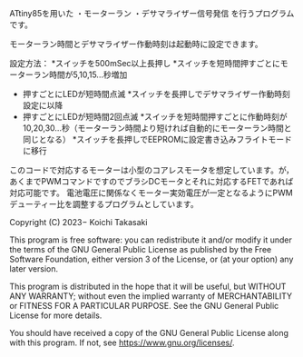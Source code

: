 ATtiny85を用いた
・モーターラン
・デサマライザー信号発信
を行うプログラムです。

モーターラン時間とデサマライザー作動時刻は起動時に設定できます。

設定方法：
*スイッチを500mSec以上長押し
*スイッチを短時間押すごとにモーターラン時間が5,10,15...秒増加
   - 押すごとにLEDが短時間点滅
*スイッチを長押しでデサマライザー作動時刻設定に以降
   - 押すごとにLEDが短時間2回点滅
*スイッチを短時間押すごとに作動時刻が10,20,30...秒（モーターラン時間より短ければ自動的にモーターラン時間と同じとなる）
*スイッチを長押しでEEPROMに設定書き込みフライトモードに移行

このコードで対応するモーターは小型のコアレスモータを想定しています。が，あくまでPWMコマンドですのでブラシDCモータとそれに対応するFETであれば対応可能です。
電池電圧に関係なくモーター実効電圧が一定となるようにPWMデューティー比を調整するプログラムとしています。

Copyright (C) 2023− Koichi Takasaki

This program is free software: you can redistribute it and/or modify
it under the terms of the GNU General Public License as published by
the Free Software Foundation, either version 3 of the License, or
(at your option) any later version.

This program is distributed in the hope that it will be useful,
but WITHOUT ANY WARRANTY; without even the implied warranty of
MERCHANTABILITY or FITNESS FOR A PARTICULAR PURPOSE.  See the
GNU General Public License for more details.

You should have received a copy of the GNU General Public License
along with this program.  If not, see <https://www.gnu.org/licenses/>.

